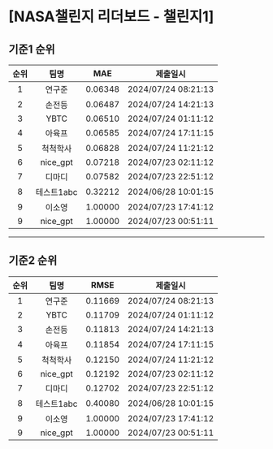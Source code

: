 # [NASA챌린지 리더보드 - 챌린지1]
## 기준1 순위
| 순위 | 팀명 | MAE | 제출일시 |
|:----:|:----:|:-----:|:----:|
| 1 | 연구준 | 0.06348 | 2024/07/24 08:21:13 |
| 2 | 손전등 | 0.06487 | 2024/07/24 14:21:13 |
| 3 | YBTC | 0.06510 | 2024/07/24 01:11:12 |
| 4 | 아육프 | 0.06585 | 2024/07/24 17:11:15 |
| 5 | 척척학사 | 0.06828 | 2024/07/24 11:21:12 |
| 6 | nice_gpt | 0.07218 | 2024/07/23 02:11:12 |
| 7 | 디마디 | 0.07582 | 2024/07/23 22:51:12 |
| 8 | 테스트1abc | 0.32212 | 2024/06/28 10:01:15 |
| 9 | 이소영 | 1.00000 | 2024/07/23 17:41:12 |
| 9 | nice_gpt | 1.00000 | 2024/07/23 00:51:11 |
___
## 기준2 순위
| 순위 | 팀명 | RMSE | 제출일시 |
|:----:|:----:|:-----:|:----:|
| 1 | 연구준 | 0.11669 | 2024/07/24 08:21:13 |
| 2 | YBTC | 0.11709 | 2024/07/24 01:11:12 |
| 3 | 손전등 | 0.11813 | 2024/07/24 14:21:13 |
| 4 | 아육프 | 0.11854 | 2024/07/24 17:11:15 |
| 5 | 척척학사 | 0.12150 | 2024/07/24 11:21:12 |
| 6 | nice_gpt | 0.12192 | 2024/07/23 02:11:12 |
| 7 | 디마디 | 0.12702 | 2024/07/23 22:51:12 |
| 8 | 테스트1abc | 0.40080 | 2024/06/28 10:01:15 |
| 9 | 이소영 | 1.00000 | 2024/07/23 17:41:12 |
| 9 | nice_gpt | 1.00000 | 2024/07/23 00:51:11 |
